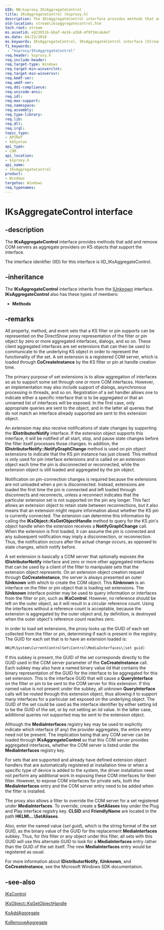 ```yaml
---
UID: NN:ksproxy.IKsAggregateControl
title: IKsAggregateControl (ksproxy.h)
description: The IKsAggregateControl interface provides methods that add and remove COM servers as aggregate providers on KS objects that support the interface.
old-location: stream\iksaggregatecontrol.htm
tech.root: stream
ms.assetid: ed239516-bbaf-4e16-a3b8-4f9f34cab4ef
ms.date: 04/23/2018
ms.keywords: IKsAggregateControl, IKsAggregateControl interface [Streaming Media Devices], IKsAggregateControl interface [Streaming Media Devices],described, ksproxy/IKsAggregateControl, ksproxy_ccd980b0-abd1-4354-9f2c-3c0613b18d07.xml, stream.iksaggregatecontrol
f1_keywords:
 - "ksproxy/IKsAggregateControl"
req.header: ksproxy.h
req.include-header: 
req.target-type: Windows
req.target-min-winverclnt: 
req.target-min-winversvr: 
req.kmdf-ver: 
req.umdf-ver: 
req.ddi-compliance: 
req.unicode-ansi: 
req.idl: 
req.max-support: 
req.namespace: 
req.assembly: 
req.type-library: 
req.lib: 
req.dll: 
req.irql: 
topic_type:
- APIRef
- kbSyntax
api_type:
- COM
api_location:
- ksproxy.h
api_name:
- IKsAggregateControl
product:
- Windows
targetos: Windows
req.typenames: 
---
```


# IKsAggregateControl interface

## -description

The **IKsAggregateControl** interface provides methods that add and remove COM servers as aggregate providers on KS objects that support the interface.

The interface identifier (IID) for this interface is IID_IKsAggregateControl.

## -inheritance

The **IKsAggregateControl** interface inherits from the [IUnknown](https://docs.microsoft.com/windows/desktop/api/unknwn/nn-unknwn-iunknown) interface. **IKsAggregateControl** also has these types of members:

- **Methods**

## -remarks

All property, method, and event sets that a KS filter or pin supports can be represented on the DirectShow proxy representation of the filter or pin object by zero or more aggregated interfaces, dialogs, and so on. These client aggregated interfaces are set extensions that can then be used to communicate to the underlying KS object in order to represent the functionality of the set. A set extension is a registered COM server, which is loaded through **CoCreateInstance** by the KS filter or pin at handle creation time.

The primary purpose of set extensions is to allow aggregation of interfaces so as to support some set through one or more COM interfaces. However, an implementation may also include support of dialogs, asynchronous processing in threads, and so on. Registration of a set handler allows one to indicate either a specific interface that is to be aggregated or that an unnamed list of interfaces will be exposed. In the first case, only appropriate queries are sent to the object, and in the latter all queries that do not match an interface already supported are sent to this extension object.

An extension may also receive notifications of state changes by supporting the **IDistributorNotify** interface. If the extension object supports this interface, it will be notified of all start, stop, and pause state changes before the filter itself processes those changes. In addition, the **IDistributorNotify::NotifyGraphChange** method is used on pin object extensions to indicate that the KS pin instance has just closed. This method is only used for pin interface extensions and is called on an extension object each time the pin is disconnected or reconnected, while the extension object is still loaded and aggregated by the pin object.

Notification on pin-connection changes is required because the extensions are not unloaded when a pin is disconnected. Instead, extensions are loaded the first time the pin is connected and left loaded through disconnects and reconnects, unless a reconnect indicates that the particular extension set is not supported on the pin any longer. This fact allows an extension object to retain state between reconnections, but it also means that an extension might require information about whether the KS pin is currently connected. The extension can determine this information by calling the **IKsObject::KsGetObjectHandle** method to query for the KS pin's object handle when the extension receives a **NotifyGraphChange** call. When the extension is first loaded, it can assume the pin is connected and any subsequent notification may imply a disconnection, or reconnection. Thus, the notification occurs after the actual change occurs, as opposed to state changes, which notify before.

A set extension is basically a COM server that optionally exposes the **IDistributorNotify** interface and zero or more other aggregated interfaces that can be used by a client of the filter to manipulate sets that the extension object represents. On an extension object creation request through **CoCreateInstance**, the server is always presented an outer **IUnknown** with which to create the COM object. This **IUnknown** is an interface on the filter or pin object that is loading set extensions. The **IUnknown** interface pointer may be used to query information or interfaces from the filter or pin, such as **IKsControl**. However, no reference should be left on the outer object, as it will result in a circular reference count. Using the interfaces without a reference count is acceptable, because the extension is aggregated by the outer object and, by definition, is destroyed when the outer object's reference count reaches zero.

In order to load set extensions, the proxy looks up the GUID of each set collected from the filter or pin, determining if each is present in the registry. The GUID for each set that is to have an extension loaded is:

```cpp
HKLM\System\CurrentControlSet\Control\MediaInterfaces\{set guid}
```

If this subkey is present, the GUID of the set corresponds directly to the GUID used in the COM server parameter of the **CoCreateInstance** call. Each subkey may also have a named binary value iid that contains the binary representation of the GUID for the interface to be aggregated for this set extension. This is the interface GUID that will cause a **QueryInterface** on the filter or pin to be sent to the COM server for this extension. If this named value is not present under the subkey, all unknown **QueryInterface** calls will be routed through this extension object, thus allowing it to support many interfaces for a particular set exposed on the underlying object. The GUID of the set could be used as the interface identifier by either setting iid to be the GUID of the set, or by not setting an iid value. In the latter case, additional queries not supported may be sent to the extension object.

Although the **MediaInterfaces** registry key may be used to explicitly indicate which interface (if any) the provider aggregates, the entire entry need not be present. The implication being that any COM server can be loaded through **IKsAggregateControl** so that this COM server provides aggregated interfaces, whether the COM server is listed under the **MediaInterfaces** registry key.

For sets that are supported and already have defined extension object handlers that are automatically registered at installation time or when a specific type of device is added to the system, the driver installation need not perform any additional work in exposing these COM interfaces for their filter. However, to expose COM interfaces for private sets, both the **MediaInterfaces** entry and the COM server entry need to be added when the filter is installed.

The proxy also allows a filter to override the COM server for a set registered under **MediaInterfaces**. To override, create a **SetAliases** key under the Plug and Play interface registry key. **CLSID** and **FriendlyName** are located in the path **HKLM\\...\SetAliases**.

Also, enter the named value {*set guid*}, which is the string format of the set GUID, as the binary value of the GUID for the replacement **MediaInterfaces** subkey. Thus, for this filter or any object under this filter, all sets with this GUID will use this alternate GUID to look for a **MediaInterfaces** entry rather than the GUID of the set itself. The new **MediaInterfaces** entry would be registered as usual.

For more information about **IDistributorNotify**, **IUnknown**, and **CoCreateInstance**, see the Microsoft Windows SDK documentation.

## -see-also

[IKsControl](https://docs.microsoft.com/windows-hardware/drivers/ddi/ksproxy/nn-ksproxy-ikscontrol)

[IKsObject::KsGetObjectHandle](https://docs.microsoft.com/windows-hardware/drivers/ddi/ksproxy/nf-ksproxy-iksobject-ksgetobjecthandle)

[KsAddAggregate](https://docs.microsoft.com/windows-hardware/drivers/ddi/ksproxy/nf-ksproxy-iksaggregatecontrol-ksaddaggregate)

[KsRemoveAggregate](https://docs.microsoft.com/windows-hardware/drivers/ddi/ksproxy/nf-ksproxy-iksaggregatecontrol-ksremoveaggregate)
